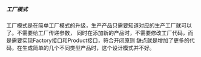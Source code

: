 ##### 工厂模式
工厂模式是在简单工厂模式的升级，生产产品只需要知道对应的生产工厂就可以了。不需要给工厂传递参数，
同时在添加新的产品时，不需要修改工厂代码，而是需要实现Factory接口和Product接口，符合开闭原则
缺点就是增加了更多的代码，在生成简单的几个不同类型产品时，这个设计模式并不好。